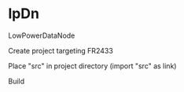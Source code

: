 # lpDn
LowPowerDataNode

Create project targeting FR2433

Place "src" in project directory (import "src" as link)

Build
